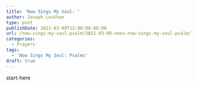 ```yaml
---
title: 'Now Sings My Soul: '
author: Joseph Louthan
type: post
publishDate: 2021-03-09T12:00:00-06:00
url: /now-sings-my-soul-psalm/2021-03-09-noon-now-sings-my-soul-psalm/
categories:
  - Prayers
tags:
  - 'Now Sings My Soul: Psalms'
draft: true
---
```

<div style="font-variant: small-caps;">

</div>
    start-here
